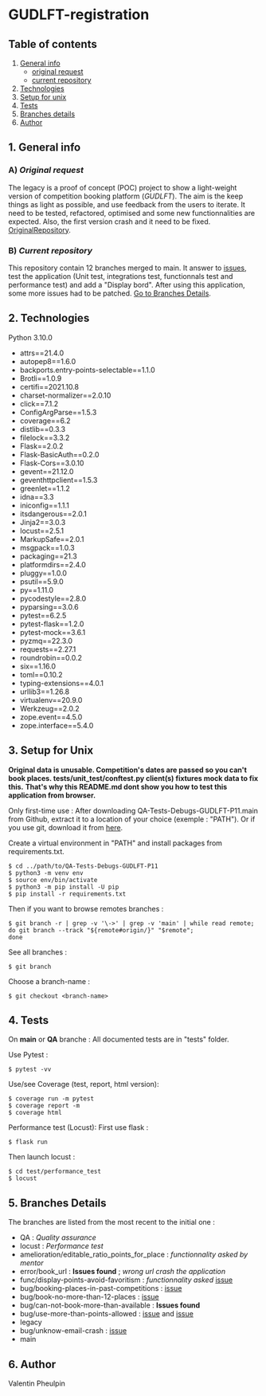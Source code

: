 # GUDLFT-registration 

## Table of contents

1. [General info](#1-general-info)
    - [original request](#a-original-request)
    - [current repository](#b-current-repository)
2. [Technologies](#2-technologies)
3. [Setup for unix](#3-setup-for-unix)
4. [Tests](#4-tests)
5. [Branches details](#5-branches-details)
6. [Author](#6-author)


## 1. General info
### A) *Original request*

The legacy is a proof of concept (POC) project to show a light-weight version of competition booking platform (*GUDLFT*). The aim is the keep things as light as possible, and use feedback from the users to iterate. It need to be tested, refactored, optimised and some new functionnalities are expected.
Also, the first version crash and it need to be fixed. [OriginalRepository](https://github.com/OpenClassrooms-Student-Center/Python_Testing).

### B) *Current repository*

This repository contain 12 branches merged to main. It answer to [issues](https://github.com/OpenClassrooms-Student-Center/Python_Testing/issues), test the application (Unit test, integrations test, functionnals test and performance test) and add a "Display bord".
After using this application, some more issues had to be patched.
[Go to Branches Details](https://github.com/ValentinPhB/QA-Tests-Debugs-GUDLFT-P11/edit/main/README.md#5-branches-details).


## 2. Technologies

Python 3.10.0

* attrs==21.4.0
* autopep8==1.6.0
* backports.entry-points-selectable==1.1.0
* Brotli==1.0.9
* certifi==2021.10.8
* charset-normalizer==2.0.10
* click==7.1.2
* ConfigArgParse==1.5.3
* coverage==6.2
* distlib==0.3.3
* filelock==3.3.2
* Flask==2.0.2
* Flask-BasicAuth==0.2.0
* Flask-Cors==3.0.10
* gevent==21.12.0
* geventhttpclient==1.5.3
* greenlet==1.1.2
* idna==3.3
* iniconfig==1.1.1
* itsdangerous==2.0.1
* Jinja2==3.0.3
* locust==2.5.1
* MarkupSafe==2.0.1
* msgpack==1.0.3
* packaging==21.3
* platformdirs==2.4.0
* pluggy==1.0.0
* psutil==5.9.0
* py==1.11.0
* pycodestyle==2.8.0
* pyparsing==3.0.6
* pytest==6.2.5
* pytest-flask==1.2.0
* pytest-mock==3.6.1
* pyzmq==22.3.0
* requests==2.27.1
* roundrobin==0.0.2
* six==1.16.0
* toml==0.10.2
* typing-extensions==4.0.1
* urllib3==1.26.8
* virtualenv==20.9.0
* Werkzeug==2.0.2
* zope.event==4.5.0
* zope.interface==5.4.0

## 3. Setup for Unix

__Original data is unusable. Competition's dates are passed so you can't book places.
tests/unit_test/conftest.py client(s) fixtures mock data to fix this.__
__That's why this README.md dont show you how to test this application from browser.__

Only first-time use :
After downloading QA-Tests-Debugs-GUDLFT-P11.main from Github, extract it to a location of your choice (exemple : "PATH").
Or if you use git, download it from [here](https://github.com/ValentinPhB/QA-Tests-Debugs-GUDLFT-P11).

Create a virtual environment in "PATH" and install packages from requirements.txt.
```
$ cd ../path/to/QA-Tests-Debugs-GUDLFT-P11
$ python3 -m venv env
$ source env/bin/activate
$ python3 -m pip install -U pip
$ pip install -r requirements.txt
```

Then if you want to browse remotes branches :
```
$ git branch -r | grep -v '\->' | grep -v 'main' | while read remote; do git branch --track "${remote#origin/}" "$remote";
done
```

See all branches :
```
$ git branch
```

Choose a branch-name :
```
$ git checkout <branch-name>
```

## 4. Tests
On __main__ or __QA__ branche :
All documented tests are in "tests" folder.

Use Pytest :
```
$ pytest -vv
```

Use/see Coverage (test, report, html version):
```
$ coverage run -m pytest
$ coverage report -m
$ coverage html
```

Performance test (Locust):
First use flask :
```
$ flask run
```

Then launch locust :
```
$ cd test/performance_test
$ locust
```

## 5. Branches Details
The branches are listed from the most recent to the initial one :

* QA : *Quality assurance*
* locust : *Performance test*
* amelioration/editable_ratio_points_for_place : *functionnality asked by mentor*
* error/book_url : __Issues found__ ; *wrong url crash the application*
* func/display-points-avoid-favoritism : *functionnality asked* [issue](https://github.com/OpenClassrooms-Student-Center/Python_Testing/issues/7)
* bug/booking-places-in-past-competitions : [issue](https://github.com/OpenClassrooms-Student-Center/Python_Testing/issues/5)
* bug/book-no-more-than-12-places : [issue](https://github.com/OpenClassrooms-Student-Center/Python_Testing/issues/4)
* bug/can-not-book-more-than-available : __Issues found__
* bug/use-more-than-points-allowed : [issue](https://github.com/OpenClassrooms-Student-Center/Python_Testing/issues/2) and [issue](https://github.com/OpenClassrooms-Student-Center/Python_Testing/issues/6)
* legacy 
* bug/unknow-email-crash : [issue](https://github.com/OpenClassrooms-Student-Center/Python_Testing/issues/1)
* main


## 6. Author

Valentin Pheulpin

